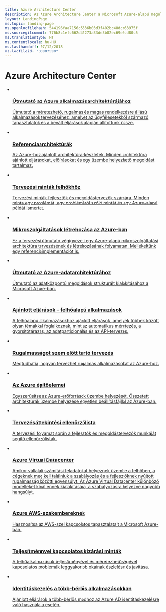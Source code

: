 ```yaml
---
title: Azure Architecture Center
description: Az Azure Architecture Center a Microsoft Azure-alapú megoldások létrehozásával kapcsolatos útmutatások, tervek, minták és ajánlott eljárások hivatalos gyűjteménye, amelyet a Microsoft mintákkal és gyakorlatokkal foglalkozó csoportja állít össze.
layout: LandingPage
ms.topic: landing-page
ms.openlocfilehash: 544196faa7156c5636b03d3f402bc48dcc63975f
ms.sourcegitcommit: 776b8c1efc662d42273a33de3b82ec69e3cd80c5
ms.translationtype: HT
ms.contentlocale: hu-HU
ms.lasthandoff: 07/12/2018
ms.locfileid: "38987590"
---
```

# <a name="azure-architecture-center"></a>Azure Architecture Center

<!-- main panel -->
<ul class="panelContent cardsC">
    <!-- A3G -->
    <li>
        <a href="/azure/architecture/guide">
            <div class="cardSize">
                <div class="cardPadding">
                    <div class="card">
                        <img src="_images/a3g-logo.svg" alt="" />
                        <div class="cardText">
                            <h3>Útmutató az Azure alkalmazásarchitektúrájához</h3>
                            <p> Útmutató a méretezhető, rugalmas és magas rendelkezésre állású alkalmazások tervezéséhez, amelyet az ügyfélesetekből származó tapasztalatok és a bevált eljárások alapján állítottunk össze.</p>
                        </div>
                    </div>
                </div>
            </div>
        </a>
    </li>
    <!-- Reference architectures -->
    <li>
        <a href="/azure/architecture/reference-architectures">
            <div class="cardSize">
                <div class="cardPadding">
                    <div class="card">
                        <img src="_images/reference-architectures.svg" alt="" />
                        <div class="cardText">
                            <h3>Referenciaarchitektúrák</h3>
                            <p>Az Azure-hoz ajánlott architektúra-készletek. Minden architektúra ajánlott eljárásokat, előírásokat és egy üzembe helyezhető megoldást tartalmaz.</p>
                        </div>
                    </div>
                </div>
            </div>
        </a>
    </li>
    <!-- Cloud design patterns -->
    <li>
        <a href="/azure/architecture/patterns/">
            <div class="cardSize">
                <div class="cardPadding">
                    <div class="card">
                        <img src="_images/cloud-design-patterns.svg" alt="" />
                        <div class="cardText">
                            <h3>Tervezési minták felhőkhöz</h3>
                            <p>Tervezési minták fejlesztők és megoldástervezők számára. Minden minta egy problémát, egy problémáról szóló mintát és egy Azure-alapú példát ismertet.</p>
                        </div>
                    </div>
                </div>
            </div>
        </a>
    </li>
</ul>

<!-- Second panel -->
<ul class="panelContent cardsI">
    <!-- Microservices -->
    <li>
        <a href="/azure/architecture/microservices">
            <div class="cardSize">
                <div class="cardPadding">
                    <div class="card">
                        <div class="cardImageOuter">
                            <div class="cardImage">
                                <img src="_images/microservices.svg" alt="" />
                            </div>
                        </div>
                        <div class="cardText">
                            <h3>Mikroszolgáltatások létrehozása az Azure-ban</h3>
                            <p>Ez a tervezési útmutató végigvezeti egy Azure-alapú mikroszolgáltatási architektúra tervezésének és létrehozásának folyamatán. Mellékeltünk egy referenciaimplementációt is.</p>
                        </div>
                    </div>
                </div>
            </div>
        </a>
    </li>
    <!-- data guide -->
    <li>
        <a href="/azure/architecture/data-guide/">
            <div class="cardSize">
                <div class="cardPadding">
                    <div class="card">
                        <div class="cardImageOuter">
                            <div class="cardImage">
                                <img src="_images/data-guide.svg" alt=""  />
                            </div>
                        </div>
                        <div class="cardText">
                            <h3>Útmutató az Azure-adatarchitektúrához</h3>
                            <p>Útmutató az adatközpontú megoldások strukturált kialakításához a Microsoft Azure-ban.</p>
                        </div>
                    </div>
                </div>
            </div>
        </a>
    </li>
    <!-- Best practices -->
    <li>
        <a href="/azure/architecture/best-practices/">
            <div class="cardSize">
                <div class="cardPadding">
                    <div class="card">
                        <div class="cardImageOuter">
                            <div class="cardImage">
                                <img src="_images/best-practices.svg" alt="" />
                            </div>
                        </div>
                        <div class="cardText">
                            <h3>Ajánlott eljárások – felhőalapú alkalmazások</h3>
                            <p>A felhőalapú alkalmazásokhoz ajánlott eljárások, amelyek többek között olyan témákkal foglalkoznak, mint az automatikus méretezés, a gyorsítótárazás, az adatparticionálás és az API-tervezés.</p>
                        </div>
                    </div>
                </div>
            </div>
        </a>
    </li>
    <!-- Resiliency -->
    <li>
        <a href="/azure/architecture/resiliency">
            <div class="cardSize">
                <div class="cardPadding">
                    <div class="card">
                        <div class="cardImageOuter">
                            <div class="cardImage">
                                <img src="_images/resiliency.svg" alt="" />
                            </div>
                        </div>
                        <div class="cardText">
                            <h3>Rugalmasságot szem előtt tartó tervezés</h3>
                            <p>Megtudhatja, hogyan tervezhet rugalmas alkalmazásokat az Azure-hoz.</p>
                        </div>
                    </div>
                </div>
            </div>
        </a>
    </li>
    <!-- Building blocks -->
    <li>
        <a href="https://github.com/mspnp/template-building-blocks/wiki">
            <div class="cardSize">
                <div class="cardPadding">
                    <div class="card">
                        <div class="cardImageOuter">
                            <div class="cardImage">
                                <img src="_images/azbb.svg" alt="" />
                            </div>
                        </div>
                        <div class="cardText">
                            <h3>Az Azure építőelemei</h3>
                            <p>Egyszerűsítse az Azure-erőforrások üzembe helyezését. Összetett architektúrák üzembe helyezése egyetlen beállításfájllal az Azure-ban.</p>
                        </div>
                    </div>
                </div>
            </div>
        </a>
    </li>
    <!-- Checklists -->
    <li>
        <a href="/azure/architecture/checklist/">
            <div class="cardSize">
                <div class="cardPadding">
                    <div class="card">
                        <div class="cardImageOuter">
                            <div class="cardImage">
                                <img src="_images/checklist.svg" alt="" />
                            </div>
                        </div>
                        <div class="cardText">
                            <h3>Tervezésáttekintési ellenőrzőlista</h3>
                            <p>A tervezési folyamat során a fejlesztők és megoldástervezők munkáját segítő ellenőrzőlisták.</p>
                        </div>
                    </div>
                </div>
            </div>
        </a>
    </li>
    <!-- Azure Virtual Datacenter -->
    <li>
        <a href="./vdc/index.md">
            <div class="cardSize">
                <div class="cardPadding">
                    <div class="card">
                        <div class="cardImageOuter">
                            <div class="cardImage">
                                <img src="_images/virtual-datacenter.svg" alt="" />
                            </div>
                        </div>
                        <div class="cardText">
                            <h3>Azure Virtual Datacenter</h3>
                            <p>Amikor vállalati számítási feladatokat helyeznek üzembe a felhőben, a cégeknek meg kell találniuk a szabályozás és a fejlesztőknek nyújtott rugalmasság közötti egyensúlyt. Az Azure Virtual Datacenter különböző modelleket kínál ennek kialakítására, a szabályozásra helyezve nagyobb hangsúlyt.</p>
                        </div>
                    </div>
                </div>
            </div>
        </a>
    </li>
        <!-- Azure for AWS Professionals -->
    <li>
        <a href="/azure/architecture/aws-professional">
            <div class="cardSize">
                <div class="cardPadding">
                    <div class="card">
                        <div class="cardImageOuter">
                            <div class="cardImage">
                                <img src="_images/aws-professional.svg" alt="" />
                            </div>
                        </div>
                        <div class="cardText">
                            <h3>Azure AWS-szakembereknek</h3>
                            <p>Hasznosítsa az AWS-szel kapcsolatos tapasztalatait a Microsoft Azure-ban.</p>
                        </div>
                    </div>
                </div>
            </div>
        </a>
    </li>
    <!-- Performance anti-practices -->
    <li>
        <a href="/azure/architecture/antipatterns">
            <div class="cardSize">
                <div class="cardPadding">
                    <div class="card">
                        <div class="cardImageOuter">
                            <div class="cardImage">
                                <img src="_images/performance.svg" alt="" />
                            </div>
                        </div>
                        <div class="cardText">
                            <h3>Teljesítménnyel kapcsolatos kizárási minták</h3>
                            <p>A felhőalkalmazások teljesítményével és méretezhetőségével kapcsolatos problémák leggyakoribb okainak észlelése és javítása.</p>
                        </div>
                    </div>
                </div>
            </div>
        </a>
    </li>
    <!-- Multitenant identity -->
    <li>
        <a href="/azure/architecture/multitenant-identity">
            <div class="cardSize">
                <div class="cardPadding">
                    <div class="card">
                        <div class="cardImageOuter">
                            <div class="cardImage">
                                <img src="_images/multitenant-identity.svg" alt="" />
                            </div>
                        </div>
                        <div class="cardText">
                            <h3>Identitáskezelés a több-bérlős alkalmazásokban</h3>
                            <p>Ajánlott eljárások a több-bérlős módhoz az Azure AD identitáskezelésre való használata esetén.</p>
                        </div>
                    </div>
                </div>
            </div>
        </a>
    </li>
</ul>
